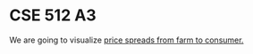 CSE 512 A3
==========

We are going to visualize [price spreads from farm to consumer.](http://www.ers.usda.gov/data-products/price-spreads-from-farm-to-consumer.aspx#.UvBsO3ddW8M)
